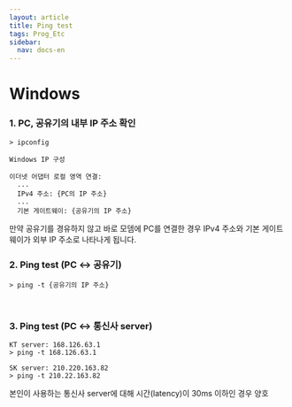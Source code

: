 ```yaml
---
layout: article
title: Ping test
tags: Prog_Etc
sidebar:
  nav: docs-en
---
```


# Windows

### 1. PC, 공유기의 내부 IP 주소 확인

    > ipconfig

    Windows IP 구성

    이더넷 어댑터 로컬 영역 연결:
      ...
      IPv4 주소: {PC의 IP 주소}
      ...
      기본 게이트웨이: {공유기의 IP 주소}

만약 공유기를 경유하지 않고 바로 모뎀에 PC를 연결한 경우 IPv4 주소와 기본 게이트웨이가 외부 IP 주소로 나타나게 됩니다.
<br>

### 2. Ping test (PC ↔ 공유기)

    > ping -t {공유기의 IP 주소}
<br>

### 3. Ping test (PC ↔ 통신사 server)

    KT server: 168.126.63.1
    > ping -t 168.126.63.1

    SK server: 210.220.163.82
    > ping -t 210.22.163.82

본인이 사용하는 통신사 server에 대해 시간(latency)이 30ms 이하인 경우 양호
